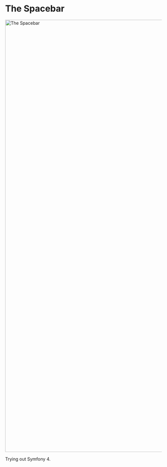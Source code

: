 # The Spacebar

<img width="1392" alt="The Spacebar" src="https://user-images.githubusercontent.com/6123841/44864044-70eddf80-ac87-11e8-8035-6f1b1288b8fb.png">

Trying out Symfony 4.
